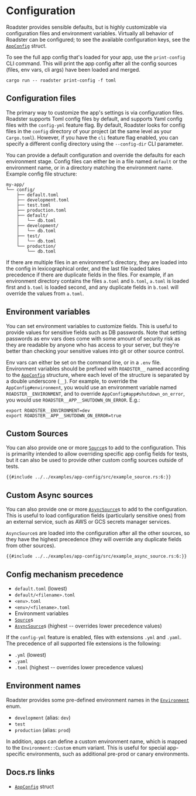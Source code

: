 # Configuration

Roadster provides sensible defaults, but is highly customizable via configuration files and environment variables.
Virtually all behavior of Roadster can be configured; to see the available configuration keys, see
the [`AppConfig`](https://docs.rs/roadster/latest/roadster/config/struct.AppConfig.html) struct.

To see the full app config that's loaded for your app, use the `print-config` CLI command. This will print the app
config after all the config sources (files, env vars, cli args) have been loaded and merged.

```shell
cargo run -- roadster print-config -f toml
```

## Configuration files

The primary way to customize the app's settings is via configuration files. Roadster supports Toml config files by
default, and supports Yaml config files with the `config-yml` feature flag. By default, Roadster looks for config files
in the `config` directory of your project (at the same level as your `Cargo.toml`). However, if you have the `cli`
feature flag enabled, you can specify a different config directory using the `--config-dir` CLI parameter.

You can provide a default configuration and override the defaults for each environment stage. Config files can either
be in a file named `default` or the environment name, or in a directory matching the environment name. Example config
file structure:

```text
my-app/
└── config/
    ├── default.toml
    ├── development.toml
    ├── test.toml
    ├── production.toml
    ├── default/
    │   └── db.toml
    ├── development/
    │   └── db.toml
    ├── test/
    │   └── db.toml
    └── production/
        └── db.toml
```

If there are multiple files in an environment's directory, they are loaded into the config in lexicographical order, and
the last file loaded takes precedence if there are duplicate fields in the files. For example, if an environment
directory contains the files `a.toml` and `b.toml`, `a.toml` is loaded first and `b.toml` is loaded second, and any
duplicate fields in `b.toml` will override the values from `a.toml`.

## Environment variables

You can set environment variables to customize fields. This is useful to provide values for sensitive fields such as DB
passwords. Note that setting passwords as env vars does come with some amount of security risk as they are readable by
anyone who has access to your server, but they're better than checking your sensitive values into git or other source
control.

Env vars can either be set on the command line, or in a `.env` file. Environment variables should be prefixed with
`ROADSTER__` named according to the [`AppConfig`](https://docs.rs/roadster/latest/roadster/config/struct.AppConfig.html)
structure, where each level of the structure is separated by a double underscore (`__`). For example, to override the
`AppConfig#environment`, you would use an environment variable named `ROADSTER__ENVIRONMENT`, and to override
`AppConfig#app#shutdown_on_error`, you would use `ROADSTER__APP__SHUTDOWN_ON_ERROR`. E.g.:

```shell
export ROADSTER__ENVIRONMENT=dev
export ROADSTER__APP__SHUTDOWN_ON_ERROR=true
```

## Custom Sources

You can also provide one or more [`Source`](https://docs.rs/config/latest/config/trait.Source.html)s to add to
the configuration. This is primarilty intended to allow overriding specific app config fields for tests, but it can also
be used to provide other custom config sources outside of tests.

```rust,ignore
{{#include ../../examples/app-config/src/example_source.rs:6:}}
```

## Custom Async sources

You can also provide one or more [`AsyncSource`](https://docs.rs/config/latest/config/trait.AsyncSource.html)s to add to
the configuration. This is useful to load configuration fields (particularly sensitive ones) from an external service,
such as AWS or GCS secrets manager services.

`AsyncSource`s are loaded into the configuration after all the other sources, so they have the highest precedence (they
will override any duplicate fields from other sources).

```rust,ignore
{{#include ../../examples/app-config/src/example_async_source.rs:6:}}
```

## Config mechanism precedence

- `default.toml` (lowest)
- `default/<filename>.toml`
- `<env>.toml`
- `<env>/<filename>.toml`
- Environment variables
- [`Source`](https://docs.rs/config/latest/config/trait.Source.html)s
- [`AsyncSource`](https://docs.rs/config/latest/config/trait.AsyncSource.html)s (highest -- overrides lower precedence
  values)

If the `config-yml` feature is enabled, files with extensions `.yml` and `.yaml`. The precedence of all supported file
extensions is the following:

- `.yml` (lowest)
- `.yaml`
- `.toml` (highest -- overrides lower precedence values)

## Environment names

Roadster provides some pre-defined environment names in
the [`Environment`](https://docs.rs/roadster/latest/roadster/config/environment/enum.Environment.html) enum.

- `development` (alias: `dev`)
- `test`
- `production` (alias: `prod`)

In addition, apps can define a custom environment name, which is mapped to the `Environment::Custom` enum variant. This
is useful for special app-specific environments, such as additional pre-prod or canary environments.

## Docs.rs links

- [`AppConfig`](https://docs.rs/roadster/latest/roadster/config/struct.AppConfig.html) struct